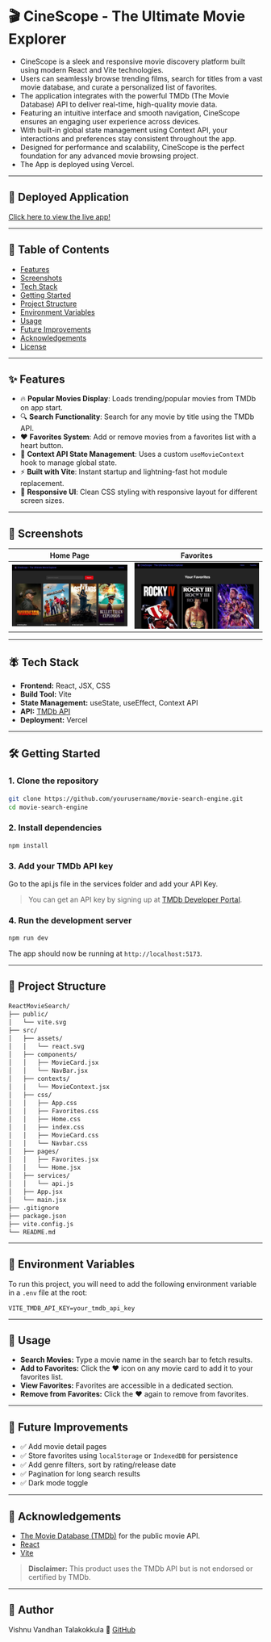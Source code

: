 # 🎬 CineScope - The Ultimate Movie Explorer

- CineScope is a sleek and responsive movie discovery platform built using modern React and Vite technologies.  
- Users can seamlessly browse trending films, search for titles from a vast movie database, and curate a personalized list of favorites.  
- The application integrates with the powerful TMDb (The Movie Database) API to deliver real-time, high-quality movie data.  
- Featuring an intuitive interface and smooth navigation, CineScope ensures an engaging user experience across devices.  
- With built-in global state management using Context API, your interactions and preferences stay consistent throughout the app.  
- Designed for performance and scalability, CineScope is the perfect foundation for any advanced movie browsing project.  
- The App is deployed using Vercel.

---
## 🚀 Deployed Application
[Click here to view the live app!](https://vishnus-react-movie-app.vercel.app/)

---

## 📌 Table of Contents

- [Features](#features)
- [Screenshots](#screenshots)
- [Tech Stack](#tech-stack)
- [Getting Started](#getting-started)
- [Project Structure](#project-structure)
- [Environment Variables](#environment-variables)
- [Usage](#usage)
- [Future Improvements](#future-improvements)
- [Acknowledgements](#acknowledgements)
- [License](#license)

---

## ✨ Features

- 🔥 **Popular Movies Display**: Loads trending/popular movies from TMDb on app start.
- 🔍 **Search Functionality**: Search for any movie by title using the TMDb API.
- ❤️ **Favorites System**: Add or remove movies from a favorites list with a heart button.
- 📀 **Context API State Management**: Uses a custom `useMovieContext` hook to manage global state.
- ⚡ **Built with Vite**: Instant startup and lightning-fast hot module replacement.
- 🎨 **Responsive UI**: Clean CSS styling with responsive layout for different screen sizes.

---

## 📸 Screenshots

| Home Page | Favorites |
|----------|-----------|
| ![Home Screenshot](src/assets/home.jpg) | ![Favorites Screenshot](src/assets/favorite.jpg) |

---

## 🪰 Tech Stack

- **Frontend:** React, JSX, CSS
- **Build Tool:** Vite
- **State Management:** useState, useEffect, Context API
- **API:** [TMDb API](https://developers.themoviedb.org/)
- **Deployment:** Vercel

---

## 🛠️ Getting Started

### 1. Clone the repository

```bash
git clone https://github.com/yourusername/movie-search-engine.git
cd movie-search-engine
```

### 2. Install dependencies

```bash
npm install
```

### 3. Add your TMDb API key

Go to the api.js file in the services folder and add your API Key.

> You can get an API key by signing up at [TMDb Developer Portal](https://www.themoviedb.org/documentation/api).

### 4. Run the development server

```bash
npm run dev
```

The app should now be running at `http://localhost:5173`.

---

## 📁 Project Structure

```
ReactMovieSearch/
├── public/
│   └── vite.svg
├── src/
│   ├── assets/
│   │   └── react.svg
│   ├── components/
│   │   ├── MovieCard.jsx
│   │   └── NavBar.jsx
│   ├── contexts/
│   │   └── MovieContext.jsx
│   ├── css/
│   │   ├── App.css
│   │   ├── Favorites.css
│   │   ├── Home.css
│   │   ├── index.css
│   │   ├── MovieCard.css
│   │   └── Navbar.css
│   ├── pages/
│   │   ├── Favorites.jsx
│   │   └── Home.jsx
│   ├── services/
│   │   └── api.js
│   ├── App.jsx
│   └── main.jsx
├── .gitignore
├── package.json
├── vite.config.js
└── README.md
```

---

## 🔐 Environment Variables

To run this project, you will need to add the following environment variable in a `.env` file at the root:

```env
VITE_TMDB_API_KEY=your_tmdb_api_key
```

---

## 🧪 Usage

- **Search Movies:** Type a movie name in the search bar to fetch results.
- **Add to Favorites:** Click the ❤️ icon on any movie card to add it to your favorites list.
- **View Favorites:** Favorites are accessible in a dedicated section.
- **Remove from Favorites:** Click the ❤️ again to remove from favorites.

---

## 🚧 Future Improvements

- ✅ Add movie detail pages
- ✅ Store favorites using `localStorage` or `IndexedDB` for persistence
- ✅ Add genre filters, sort by rating/release date
- ✅ Pagination for long search results
- ✅ Dark mode toggle

---

## 🙏 Acknowledgements

- [The Movie Database (TMDb)](https://www.themoviedb.org/) for the public movie API.
- [React](https://reactjs.org/)
- [Vite](https://vitejs.dev/)

> **Disclaimer:** This product uses the TMDb API but is not endorsed or certified by TMDb.

---


## 👤 Author
Vishnu Vandhan Talakokkula
🔗 [GitHub](https://github.com/VishVandhan004)  

